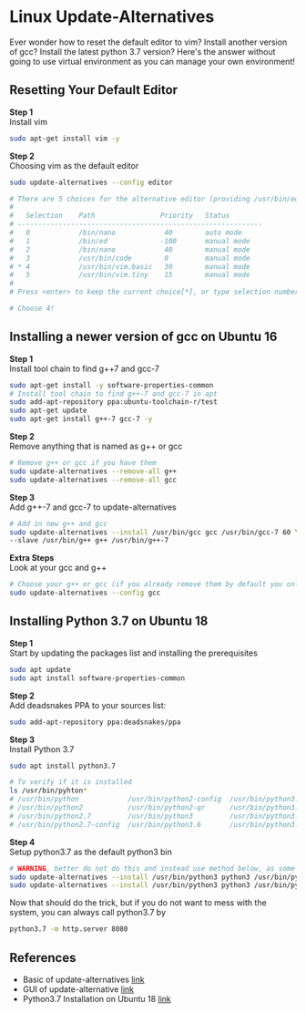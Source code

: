 # Linux Update-Alternatives

Ever wonder how to reset the default editor to vim? Install another version of gcc? Install the latest python 3.7 version? Here's the answer without going to use virtual environment as you can manage your own environment!

## Resetting Your Default Editor

**Step 1**  
Install vim  
```bash
sudo apt-get install vim -y
```

**Step 2**  
Choosing vim as the default editor  
```bash
sudo update-alternatives --config editor

# There are 5 choices for the alternative editor (providing /usr/bin/editor).
# 
#   Selection    Path                Priority   Status
# ------------------------------------------------------------
#   0            /bin/nano            40        auto mode
#   1            /bin/ed             -100       manual mode
#   2            /bin/nano            40        manual mode
#   3            /usr/bin/code        0         manual mode
# * 4            /usr/bin/vim.basic   30        manual mode
#   5            /usr/bin/vim.tiny    15        manual mode
# 
# Press <enter> to keep the current choice[*], or type selection number: 

# Choose 4!
```

## Installing a newer version of gcc on Ubuntu 16

**Step 1**  
Install tool chain to find g++7 and gcc-7
```bash
sudo apt-get install -y software-properties-common
# Install tool chain to find g++-7 and gcc-7 in apt
sudo add-apt-repository ppa:ubuntu-toolchain-r/test
sudo apt-get update
sudo apt-get install g++-7 gcc-7 -y
```

**Step 2**  
Remove anything that is named as g++ or gcc  
```bash
# Remove g++ or gcc if you have them
sudo update-alternatives --remove-all g++
sudo update-alternatives --remove-all gcc
```

**Step 3**  
Add g++-7 and gcc-7 to update-alternatives  
```bash
# Add in new g++ and gcc
sudo update-alternatives --install /usr/bin/gcc gcc /usr/bin/gcc-7 60 \
--slave /usr/bin/g++ g++ /usr/bin/g++-7
```

**Extra Steps**  
Look at your gcc and g++  
```bash
# Choose your g++ or gcc (if you already remove them by default you only have one gcc)
sudo update-alternatives --config gcc
```

## Installing Python 3.7 on Ubuntu 18

**Step 1**  
Start by updating the packages list and installing the prerequisites  
```bash
sudo apt update
sudo apt install software-properties-common
```

**Step 2**  
Add deadsnakes PPA to your sources list:  
```bash
sudo add-apt-repository ppa:deadsnakes/ppa
```

**Step 3**  
Install Python 3.7  
```bash
sudo apt install python3.7

# To verify if it is installed
ls /usr/bin/pyhton*
# /usr/bin/python            /usr/bin/python2-config  /usr/bin/python3.6-config   /usr/bin/python3.7m       /usr/bin/python-config
# /usr/bin/python2           /usr/bin/python2-qr      /usr/bin/python3.6m         /usr/bin/python3-config
# /usr/bin/python2.7         /usr/bin/python3         /usr/bin/python3.6m-config  /usr/bin/python3m
# /usr/bin/python2.7-config  /usr/bin/python3.6       /usr/bin/python3.7          /usr/bin/python3m-config
```

**Step 4**  
Setup python3.7 as the default python3 bin  
```bash
# WARNING, better do not do this and instead use method below, as some dependecies still depend on python3.6
sudo update-alternatives --install /usr/bin/python3 python3 /usr/bin/python3.7 80
sudo update-alternatives --install /usr/bin/python3 python3 /usr/bin/python3.6 10
```

Now that should do the trick, but if you do not want to mess with the system, you can always call python3.7 by  
```bash
python3.7 -m http.server 8080
```

## References

- Basic of update-alternatives [link](https://www.youtube.com/watch?v=cC9GeDNDjjM)
- GUI of update-alternative [link](https://www.youtube.com/watch?v=cC9GeDNDjjM)
- Python3.7 Installation on Ubuntu 18 [link](https://linuxize.com/post/how-to-install-python-3-7-on-ubuntu-18-04/)
